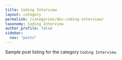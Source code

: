 ```yaml
---
title: Coding Interview
layout: category
permalink: /categories/dev-coding-interview/
taxonomy: Coding Interview
author_profile: false
sidebar:
  nav: "posts"
---
```


Sample post listing for the category `Coding Interview`.
